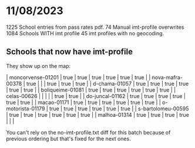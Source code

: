 # 11/08/2023

1225 School entries from pass rates pdf.
74 Manual imt-profile overwrites
1084 Schools WITH imt profile
45 imt profiles with no geocoding.

## Schools that now have imt-profile

They show up on the map:

| moncorvense-01201  | true | true | true | true | true | true |
| nova-mafra-00378   | true |      |      | true | true | true |
| d-chama-01057      | true | true | true | true | true | true |
| boliqueime-01081   | true | true | true | true | true | true |
| celas-00626        |      |      |      |      | true | true |
| do-juncal-01162    | true | true | true | true | true | true |
| macao-01171        | true | true | true | true | true | true |
| o-motorista-01179  | true | true | true | true | true | true |
| s-bartolomeu-00595 | true | true | true | true | true | true |
| malhoa-01314       | true | true | true | true |      |      |

You can't rely on the no-imt-profile.txt diff for this batch because of previous ordering but that's fixed for the next ones.
